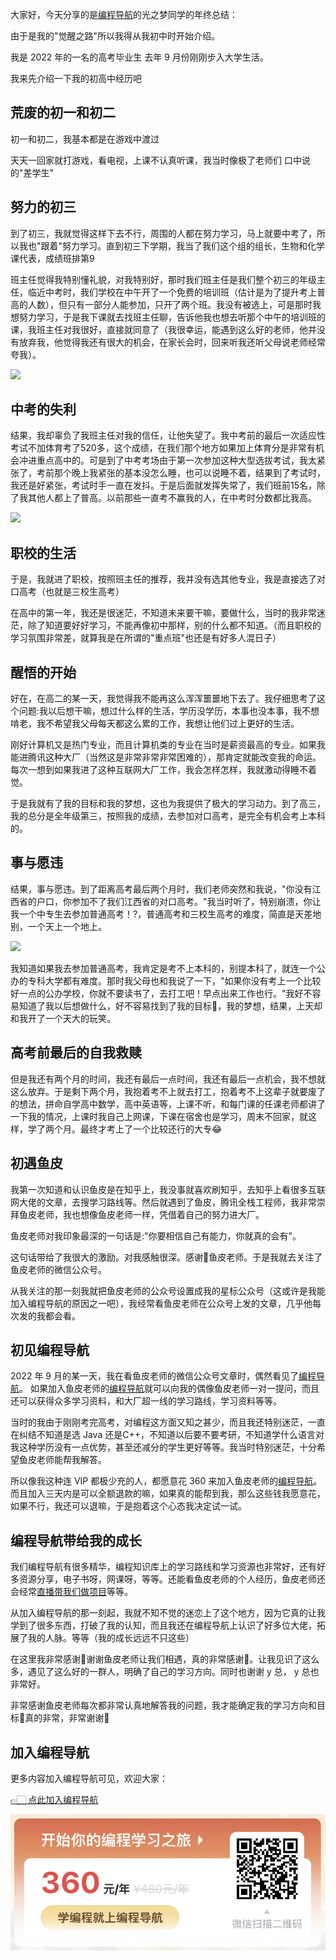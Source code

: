 大家好，今天分享的是[编程导航](https://mp.weixin.qq.com/s?__biz=MzI1NDczNTAwMA==&mid=2247524980&idx=2&sn=9ddcdb6c52aa096ed4c5ad0ced946a7d&chksm=e9c28583deb50c95f3c2665713a8bbc372c68332b3bfb846cf4b23af3f1cc07164832a291335&token=1681036854&lang=zh_CN&scene=21#wechat_redirect)的光之梦同学的年终总结：

由于是我的"觉醒之路"所以我得从我初中时开始介绍。

我是 2022 年的一名的高考毕业生
去年 9 月份刚刚步入大学生活。

我来先介绍一下我的初高中经历吧


## 荒废的初一和初二
初一和初二，我基本都是在游戏中渡过

天天一回家就打游戏，看电视，上课不认真听课，我当时像极了老师们 口中说的"差学生"


## 努力的初三

到了初三，我就觉得这样下去不行，周围的人都在努力学习，马上就要中考了，所以我也"跟着"努力学习。直到初三下学期，我当了我们这个组的组长，生物和化学课代表，成绩班排第9

班主任觉得我特别懂礼貌，对我特别好，那时我们班主任是我们整个初三的年级主任，临近中考时，我们学校在中午开了一个免费的培训班（估计是为了提升考上普高的人数），但只有一部分人能参加，只开了两个班。我没有被选上，可是那时我想努力学习，于是我下课就去找班主任聊，告诉他我也想去听那个中午的培训班的课，我班主任对我很好，直接就同意了（我很幸运，能遇到这么好的老师，他并没有放弃我，他觉得我还有很大的机会，在家长会时，回来听我还听父母说老师经常夸我）。

![](https://files.mdnice.com/user/31817/04192d15-c1a3-4500-af9f-b1e8786aa835.png)


## 中考的失利

结果，我却辜负了我班主任对我的信任，让他失望了。我中考前的最后一次适应性考试不加体育考了520多，这个成绩，在我们那个地方如果加上体育分是非常有机会冲进重点高中的。可是到了中考考场由于第一次参加这种大型选拔考试，我太紧张了，考前那个晚上我紧张的基本没怎么睡，也可以说睡不着，结果到了考试时，我还是好紧张，考试时手一直在发抖。于是后面就发挥失常了，我们班前15名，除了我其他人都上了普高。以前那些一直考不赢我的人，在中考时分数都比我高。

![](https://files.mdnice.com/user/31817/0ade5ae8-e4f4-4708-a9ab-97b01090105e.png)


## 职校的生活

于是，我就进了职校，按照班主任的推荐，我并没有选其他专业，我是直接选了对口高考（也就是三校生高考）

在高中的第一年，我还是很迷茫，不知道未来要干嘛，要做什么，当时的我非常迷茫，除了知道要好好学习，不能再像初中那样，别的什么都不知道。（而且职校的学习氛围非常差，就算我是在所谓的"重点班"也还是有好多人混日子）


## 醒悟的开始

好在，在高二的某一天，我觉得我不能再这么浑浑噩噩地下去了。我仔细思考了这个问题:我以后想干嘛，想过什么样的生活，学历没学历，本事也没本事，我不想啃老，我不希望我父母每天都这么累的工作，我想让他们过上更好的生活。

刚好计算机又是热门专业，而且计算机类的专业在当时是薪资最高的专业。如果我能进腾讯这种大厂（当然这是非常非常非常困难的），那肯定就能改变我的命运。每次一想到如果我进了这种互联网大厂工作，我会怎样怎样，我就激动得睡不着觉。

于是我就有了我的目标和我的梦想，这也为我提供了极大的学习动力。到了高三，我的总分是全年级第三，按照我的成绩，去参加对口高考，是完全有机会考上本科的。


## 事与愿违

结果，事与愿违。到了距离高考最后两个月时，我们老师突然和我说，"你没有江西省的户口，你参加不了我们江西省的对口高考。"我当时听了，特别崩溃，你让我一个中专生去参加普通高考！?，普通高考和三校生高考的难度，简直是天差地别，一个天上一个地上。


![](https://files.mdnice.com/user/31817/2deefa51-bacf-43d4-9fbe-75cdcf5b8fdf.png)


我知道如果我去参加普通高考，我肯定是考不上本科的，别提本科了，就连一个公办的专科大学都有难度。那时我父母也和我说了一下，"如果你没有考上一个比较好一点的公办学校，你就不要读书了，去打工吧！早点出来工作也行。"我好不容易知道了我以后想做什么，好不容易找到了我的目标🎯，我的梦想，结果，上天却和我开了一个天大的玩笑。


## 高考前最后的自我救赎

但是我还有两个月的时间，我还有最后一点时间，我还有最后一点机会，我不想就这么放弃。于是剩下两个月，我抱着考不上就去打工，抱着考不上这辈子就要废了的想法，拼命自学高中数学，高中英语等，上课不听，和每门课的任课老师都讲了一下我的情况，上课时我自己上网课，下课在宿舍也是学习，周末不回家，就这样，学了两个月。最终才考上了一个比较还行的大专😂

## 初遇鱼皮

我第一次知道和认识鱼皮是在知乎上，我没事就喜欢刷知乎，去知乎上看很多互联网大佬的文章，去搜学习路线等。然后就遇到了鱼皮，腾讯全栈工程师，我非常崇拜鱼皮老师，我也想像鱼皮老师一样，凭借着自己的努力进大厂。

鱼皮老师对我印象最深的一句话是:"你要相信自己有能力，你就真的会有"。

这句话带给了我很大的激励。对我感触很深。感谢🙏鱼皮老师。于是我就去关注了鱼皮老师的微信公众号。

从我关注的那一刻我就把鱼皮老师的公众号设置成我的星标公众号（这或许是我能加入编程导航的原因之一吧），我经常看鱼皮老师在公众号上发的文章，几乎他每次发的我都会看。


## 初见编程导航

2022 年 9 月的某一天，我在看鱼皮老师的微信公众号文章时，偶然看见了[编程导航](https://mp.weixin.qq.com/s?__biz=MzI1NDczNTAwMA==&mid=2247524980&idx=2&sn=9ddcdb6c52aa096ed4c5ad0ced946a7d&chksm=e9c28583deb50c95f3c2665713a8bbc372c68332b3bfb846cf4b23af3f1cc07164832a291335&token=1681036854&lang=zh_CN&scene=21#wechat_redirect)。
如果加入鱼皮老师的[编程导航](https://mp.weixin.qq.com/s?__biz=MzI1NDczNTAwMA==&mid=2247524980&idx=2&sn=9ddcdb6c52aa096ed4c5ad0ced946a7d&chksm=e9c28583deb50c95f3c2665713a8bbc372c68332b3bfb846cf4b23af3f1cc07164832a291335&token=1681036854&lang=zh_CN&scene=21#wechat_redirect)就可以向我的偶像鱼皮老师一对一提问，而且还可以获得众多学习资料，和大厂超一线的学习路线，学习资料等等。

当时的我由于刚刚考完高考，对编程这方面又知之甚少，而且我还特别迷茫，一直在纠结不知道是选 Java  还是C++，不知道以后要不要考研，不知道学什么语言对我这种学历没有一点优势，甚至还减分的学生更好等等。我当时特别迷茫，十分希望鱼皮老师能帮我解答。

所以像我这种连 VIP 都极少充的人，都愿意花 360 来加入鱼皮老师的[编程导航](https://mp.weixin.qq.com/s?__biz=MzI1NDczNTAwMA==&mid=2247524980&idx=2&sn=9ddcdb6c52aa096ed4c5ad0ced946a7d&chksm=e9c28583deb50c95f3c2665713a8bbc372c68332b3bfb846cf4b23af3f1cc07164832a291335&token=1681036854&lang=zh_CN&scene=21#wechat_redirect)。而且加入三天内是可以全额退款的嘛，如果真的能帮到我，那么这些钱我愿意花，如果不行，我还可以退嘛，于是抱着这个心态我决定试一试。


## 编程导航带给我的成长
我们编程导航有很多精华，编程知识库上的学习路线和学习资源也非常好，还有好多资源分享，电子书呀，网课呀，等等。还能看鱼皮老师的个人经历，鱼皮老师还会经常[直播带我们做项目](https://mp.weixin.qq.com/s/IgBVp-BJrzoc7vloWrX4ww)等等。

从加入编程导航的那一刻起，我就不知不觉的迷恋上了这个地方，因为它真的让我学到了很多东西，打破了我的认知，而且我还在编程导航上认识了好多位大佬，拓展了我的人脉。等等（我的成长远远不只这些）

在这里我非常感谢🙏谢谢鱼皮老师让我们相遇，真的非常感谢🙏。让我见识了这么多，遇见了这么好的一群人，明确了自己的学习方向。同时也谢谢 y 总， y 总也非常好。


非常感谢鱼皮老师每次都非常认真地解答我的问题，我才能确定我的学习方向和目标🎯真的非常，非常谢谢🥰

## 加入编程导航

更多内容加入编程导航可见，欢迎大家：

[👉🏻 点此加入编程导航](https://yuyuanweb.feishu.cn/wiki/SDtMwjR1DituVpkz5MLc3fZLnzb)

![微信扫码领券加入](../../../image/join_us.png)
